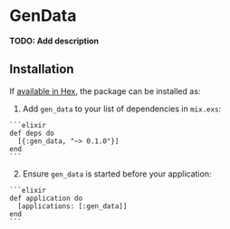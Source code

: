 # GenData

**TODO: Add description**

## Installation

If [available in Hex](https://hex.pm/docs/publish), the package can be installed as:

  1. Add `gen_data` to your list of dependencies in `mix.exs`:

    ```elixir
    def deps do
      [{:gen_data, "~> 0.1.0"}]
    end
    ```

  2. Ensure `gen_data` is started before your application:

    ```elixir
    def application do
      [applications: [:gen_data]]
    end
    ```

